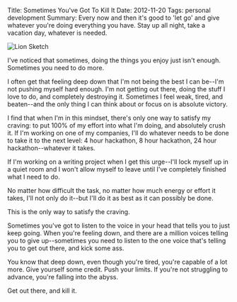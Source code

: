 Title: Sometimes You've Got To Kill It
Date: 2012-11-20
Tags: personal development
Summary: Every now and then it's good to 'let go' and give whatever you're doing everything you have.  Stay up all night, take a vacation day, whatever is needed.


![Lion Sketch][]


I've noticed that sometimes, doing the things you enjoy just isn't enough.
Sometimes you need to do more.

I often get that feeling deep down that I'm not being the best I can be--I'm
not pushing myself hard enough.  I'm not getting out there, doing the stuff I
love to do, and completely destroying it.  Sometimes I feel weak, tired, and
beaten--and the only thing I can think about or focus on is absolute victory.

I find that when I'm in this mindset, there's only one way to satisfy my
craving: to put 100% of my effort into what I'm doing, and absolutely crush it.
If I'm working on one of my companies, I'll do whatever needs to be done to
take it to the next level: 4 hour hackathon, 8 hour hackathon, 24 hour
hackathon--whatever it takes.

If I'm working on a writing project when I get this urge--I'll lock myself up
in a quiet room and I won't allow myself to leave until I've completely
finished what I need to do.

No matter how difficult the task, no matter how much energy or effort it takes,
I'll not only do it--but I'll do it as best as it can possibly be done.

This is the only way to satisfy the craving.

Sometimes you've got to listen to the voice in your head that tells you to just
keep going.  When you're feeling down, and there are a million voices telling
you to give up--sometimes you need to listen to the one voice that's telling
you to get out there, and kick some ass.

You know that deep down, even though you're tired, you're capable of a lot
more.  Give yourself some credit.  Push your limits.  If you're not struggling
to advance, you're falling into the abyss.

Get out there, and kill it.


  [Lion Sketch]: {filename}/images/2012/lion-sketch.png "Lion Sketch"
